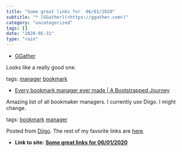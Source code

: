 ```yaml
---
title: "Some great links for  06/01/2020"
subtitle: "* [GGather](<https://ggather.com>)"
category: "uncategorized"
tags: []
date: "2020-05-31"
type: "rain"
---
```

* [GGather](<https://ggather.com>)

Looks like a really good one.

tags: [manager](<https://www.diigo.com/user/pitosalas/manager>)
[bookmark](<https://www.diigo.com/user/pitosalas/bookmark>)

  * [Every bookmark manager ever made | A Bootstrapped Journey](<https://bookmarkos.com/every-bookmark-manager-ever-made/?utm_campaign=Recomendo&utm_medium=email&utm_source=Revue%20newsletter>)

Amazing list of all bookmaker managers. I currently use Diigo. I might change.

tags: [bookmark](<https://www.diigo.com/user/pitosalas/bookmark>)
[manager](<https://www.diigo.com/user/pitosalas/manager>)

Posted from [Diigo](<https://www.diigo.com>). The rest of my favorite links
are [here](<https://www.diigo.com/user/pitosalas>).


* **Link to site:** **[Some great links for  06/01/2020](None)**